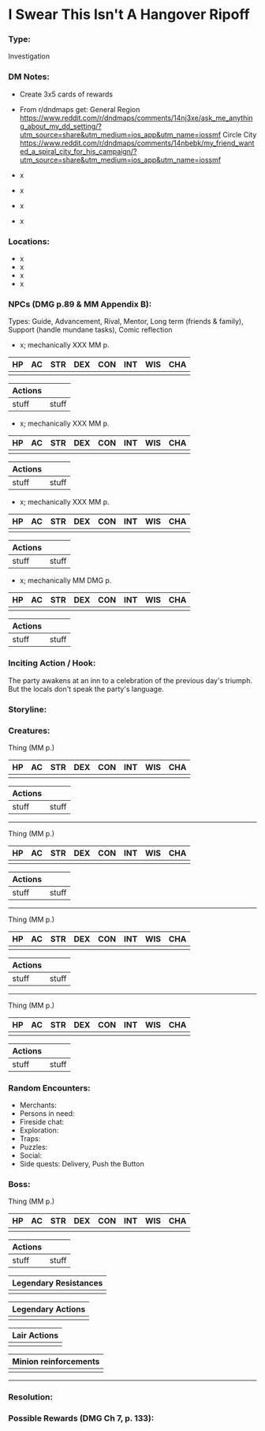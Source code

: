 # I Swear This Isn't A Hangover Ripoff

### Type:
Investigation



### DM Notes:
- Create 3x5 cards of rewards
- From r/dndmaps get:
  General Region https://www.reddit.com/r/dndmaps/comments/14nj3xe/ask_me_anything_about_my_dd_setting/?utm_source=share&utm_medium=ios_app&utm_name=iossmf
  Circle City https://www.reddit.com/r/dndmaps/comments/14nbebk/my_friend_wanted_a_spiral_city_for_his_campaign/?utm_source=share&utm_medium=ios_app&utm_name=iossmf
  
- x
- x
- x
- x


### Locations:
- x
- x
- x
- x


### NPCs (DMG p.89 & MM Appendix B):
Types: Guide, Advancement, Rival, Mentor, Long term (friends & family), Support (handle mundane tasks), Comic reflection
- x; mechanically XXX MM p.

|HP |AC |STR|DEX|CON|INT|WIS|CHA|
|---|---|---|---|---|---|---|---|
|||||||||

|Actions||
|---|---|
|stuff|stuff|

- x; mechanically XXX MM p.

|HP |AC |STR|DEX|CON|INT|WIS|CHA|
|---|---|---|---|---|---|---|---|
|||||||||

|Actions||
|---|---|
|stuff|stuff|

- x; mechanically XXX MM p.

|HP |AC |STR|DEX|CON|INT|WIS|CHA|
|---|---|---|---|---|---|---|---|
|||||||||

|Actions||
|---|---|
|stuff|stuff|

- x; mechanically MM DMG p.

|HP |AC |STR|DEX|CON|INT|WIS|CHA|
|---|---|---|---|---|---|---|---|
|||||||||

|Actions||
|---|---|
|stuff|stuff|


### Inciting Action / Hook: 
The party awakens at an inn to a celebration of the previous day's triumph. But the locals don't speak the party's language. 

### Storyline: 


### Creatures:

Thing (MM p.)

|HP |AC |STR|DEX|CON|INT|WIS|CHA|
|---|---|---|---|---|---|---|---|
|||||||||

|Actions||
|---|---|
|stuff|stuff|
---
Thing (MM p.)

|HP |AC |STR|DEX|CON|INT|WIS|CHA|
|---|---|---|---|---|---|---|---|
|||||||||

|Actions||
|---|---|
|stuff|stuff|
---
Thing (MM p.)

|HP |AC |STR|DEX|CON|INT|WIS|CHA|
|---|---|---|---|---|---|---|---|
|||||||||

|Actions||
|---|---|
|stuff|stuff|
---
Thing (MM p.)

|HP |AC |STR|DEX|CON|INT|WIS|CHA|
|---|---|---|---|---|---|---|---|
|||||||||

|Actions||
|---|---|
|stuff|stuff|


### Random Encounters:
- Merchants: 
- Persons in need: 
- Fireside chat: 
- Exploration: 
- Traps: 
- Puzzles: 
- Social: 
- Side quests: Delivery, Push the Button


### Boss:

Thing (MM p.)

|HP |AC |STR|DEX|CON|INT|WIS|CHA|
|---|---|---|---|---|---|---|---|
| | | | | | | | |

|Actions||
|---|---|
|stuff|stuff|

|Legendary Resistances|
|---|
| |

|Legendary Actions|
|---|
| |

|Lair Actions|
|---|
| |

|Minion reinforcements|
|---|
| |

---


### Resolution: 


### Possible Rewards (DMG Ch 7, p. 133):
